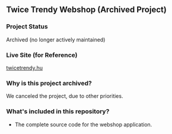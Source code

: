 ## Twice Trendy Webshop (Archived Project)

### Project Status
Archived (no longer actively maintained)

### Live Site (for Reference)
[twicetrendy.hu](https://twicetrendy.hu)

### Why is this project archived?
We canceled the project, due to other priorities.

### What's included in this repository?
* The complete source code for the webshop application.
